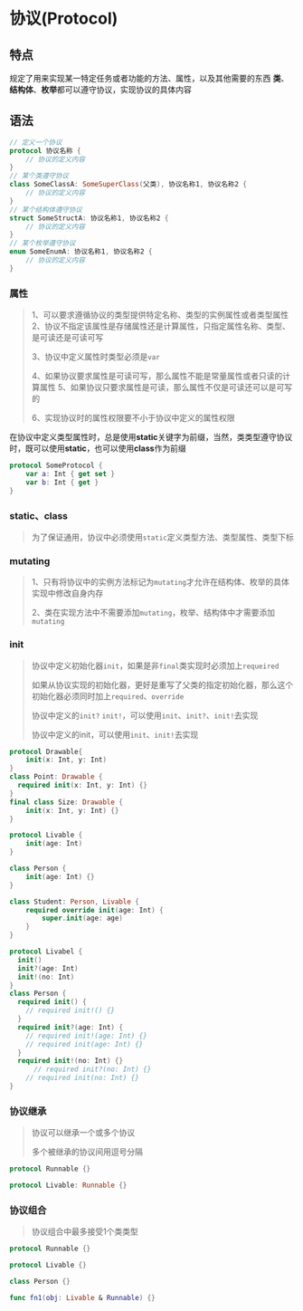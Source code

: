# 协议(Protocol)

## 特点

规定了用来实现某一特定任务或者功能的方法、属性，以及其他需要的东西
**类**、**结构体**、**枚举**都可以遵守协议，实现协议的具体内容

## 语法

```swift
// 定义一个协议
protocol 协议名称 {
    // 协议的定义内容
}
// 某个类遵守协议
class SomeClassA: SomeSuperClass(父类), 协议名称1, 协议名称2 {
    // 协议的定义内容
}
// 某个结构体遵守协议
struct SomeStructA: 协议名称1, 协议名称2 {
    // 协议的定义内容
}
// 某个枚举遵守协议
enum SomeEnumA: 协议名称1, 协议名称2 {
    // 协议的定义内容
}
```

### 属性

> 1、可以要求遵循协议的类型提供特定名称、类型的实例属性或者类型属性
> 2、协议不指定该属性是存储属性还是计算属性，只指定属性名称、类型、是可读还是可读可写
>
> 3、协议中定义属性时类型必须是`var`
>
> 4、如果协议要求属性是可读可写，那么属性不能是常量属性或者只读的计算属性
> 5、如果协议只要求属性是可读，那么属性不仅是可读还可以是可写的
>
> 6、实现协议时的属性权限要不小于协议中定义的属性权限

在协议中定义类型属性时，总是使用**static**关键字为前缀，当然，类类型遵守协议时，既可以使用**static**，也可以使用**class**作为前缀

```swift
protocol SomeProtocol {
    var a: Int { get set }
    var b: Int { get }
}
```

### static、class

> 为了保证通用，协议中必须使用`static`定义类型方法、类型属性、类型下标

### mutating

> 1、只有将协议中的实例方法标记为`mutating`才允许在结构体、枚举的具体实现中修改自身内存
>
> 2、类在实现方法中不需要添加`mutating`，枚举、结构体中才需要添加`mutating`

### init

> 协议中定义初始化器`init`，如果是非`final`类实现时必须加上`requeired`
>
> 如果从协议实现的初始化器，更好是重写了父类的指定初始化器，那么这个初始化器必须同时加上`required`、`override`
>
> 协议中定义的`init?` `init!`，可以使用`init`、`init?`、`init!`去实现
>
> 协议中定义的init，可以使用`init`、`init!`去实现

```swift
protocol Drawable{
	init(x: Int, y: Int)
}
class Point: Drawable {
  required init(x: Int, y: Int) {}
}
final class Size: Drawable {
	init(x: Int, y: Int) {}
}
```

```swift
protocol Livable {
    init(age: Int)
}

class Person {
    init(age: Int) {}
}

class Student: Person, Livable {
    required override init(age: Int) {
        super.init(age: age)
    }
}
```

```swift
protocol Livabel {
  init()
  init?(age: Int)
  init!(no: Int)
}
class Person {
  required init() {
    // required init!() {}
  }
  required init?(age: Int) {
    // required init!(age: Int) {}
    // required init(age: Int) {}
  }
  required init!(no: Int) {}
	  // required init?(no: Int) {}
  	// required init(no: Int) {}
}
```

### 协议继承

> 协议可以继承一个或多个协议
>
> 多个被继承的协议间用逗号分隔

```swift
protocol Runnable {}

protocol Livable: Runnable {}
```

### 协议组合

> 协议组合中最多接受1个类类型

```swift
protocol Runnable {}

protocol Livable {}

class Person {}

func fn1(obj: Livable & Runnable) {}
```

